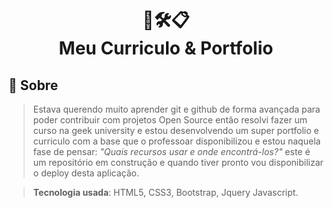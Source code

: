 <h1 align="center">
👷🛠📋<br>Meu Curriculo & Portfolio 
</h1>

## 🤘 Sobre

> Estava querendo muito aprender git e github de forma avançada para poder contribuir com projetos Open Source então resolvi fazer um curso na geek university e estou desenvolvendo um super portfolio e curriculo com a base que o professoar disponibilizou e estou naquela fase de pensar: <i>"Quais recursos usar e onde encontrá-los?"</i> este é um repositório em construção e quando tiver pronto vou disponibilizar o deploy desta aplicação.

>**Tecnologia usada**: HTML5, CSS3, Bootstrap, Jquery Javascript.  


